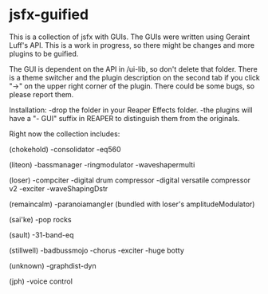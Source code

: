 # jsfx-guified

This is a collection of jsfx with GUIs.
The GUIs were written using Geraint Luff's API.
This is a work in progress, so there might be changes and more plugins to be guified.

The GUI is dependent on the API in /ui-lib, so don't delete that folder.
There is a theme switcher and the plugin description on the second tab if you click "→" on the upper right corner of the plugin.
There could be some bugs, so please report them.

Installation:
-drop the folder in your Reaper Effects folder.
-the plugins will have a "- GUI" suffix in REAPER to distinguish them from the originals.

Right now the collection includes:

(chokehold)
-consolidator 
-eq560

(liteon)
-bassmanager
-ringmodulator
-waveshapermulti

(loser)
-compciter
-digital drum compressor
-digital versatile compressor v2
-exciter
-waveShapingDstr

(remaincalm)
-paranoiamangler (bundled with loser's amplitudeModulator)

(sai'ke)
-pop rocks

(sault)
-31-band-eq

(stillwell)
-badbussmojo
-chorus
-exciter
-huge botty

(unknown)
-graphdist-dyn

(jph)
-voice control
